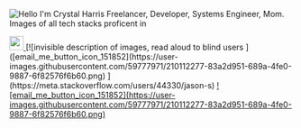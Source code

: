 ![Hello I'm Crystal Harris Freelancer, Developer, Systems Engineer, Mom. Images of all tech stacks proficent in](https://user-images.githubusercontent.com/59777971/210111290-4ba2ba3c-699e-4377-ad0d-64a9deed9420.jpg)
<p>
  <a href="https://www.linkedin.com/in/mokkapps">
    <img src="https://img.shields.io/badge/linkedin-%230077B5.svg?&style=for-the-badge&logo=linkedin&logoColor=white"     height=25>
  </a> 
  [![invisible description of images, read aloud to blind users
]([email_me_button_icon_151852](https://user-images.githubusercontent.com/59777971/210112277-83a2d951-689a-4fe0-9887-6f82576f6b60.png)
](https://meta.stackoverflow.com/users/44330/jason-s)
  
  
  
  
  <a href="https://www.instagram.com/mokkapps/">
  ![email_me_button_icon_151852](https://user-images.githubusercontent.com/59777971/210112277-83a2d951-689a-4fe0-9887-6f82576f6b60.png)
  </a> 
</p>
<!--
**Crystal-Harris/Crystal-Harris** is a ✨ _special_ ✨ repository because its `README.md` (this file) appears on your GitHub profile.

Here are some ideas to get you started:

- 🔭 I’m currently working on ...
- 🌱 I’m currently learning ...
- 👯 I’m looking to collaborate on ...
- 🤔 I’m looking for help with ...
- 💬 Ask me about ...
- 📫 How to reach me: ...
- 😄 Pronouns: ...
- ⚡ Fun fact: ...
-->
